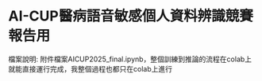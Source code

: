 # AI-CUP醫病語音敏感個人資料辨識競賽報告用
檔案說明:
附件檔案AICUP2025_final.ipynb，整個訓練到推論的流程在colab上就能直接運行完成，我整個過程也都只在colab上進行
